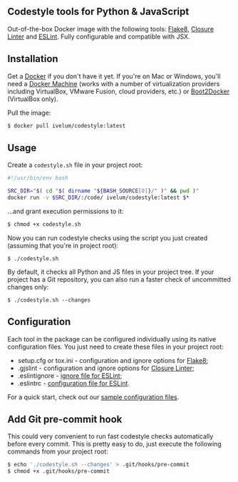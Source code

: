 ## Codestyle tools for Python & JavaScript

Out-of-the-box Docker image with the following tools: [Flake8](http://flake8.readthedocs.org), 
[Closure Linter](https://developers.google.com/closure/utilities/) and [ESLint](http://eslint.org). 
Fully configurable and compatible with JSX.

## Installation

Get a [Docker](https://www.docker.com) if you don't have it yet. If you're on Mac or 
Windows, you'll need a [Docker Machine](https://docs.docker.com/machine/) (works with 
a number of  virtualization providers including VirtualBox, VMware Fusion, cloud providers, 
etc.)  or [Boot2Docker](http://boot2docker.io) (VirtualBox only).

Pull the image:

```sh
$ docker pull ivelum/codestyle:latest
```

## Usage

Create a `codestyle.sh` file in your project root:

```sh
#!/usr/bin/env bash

SRC_DIR="$( cd "$( dirname "${BASH_SOURCE[0]}/" )" && pwd )"
docker run -v $SRC_DIR/:/code/ ivelum/codestyle:latest $*
```

...and grant execution permissions to it:

```sh
$ chmod +x codestyle.sh
```

Now you can run codestyle checks using the script you just created (assuming 
that you're in project root):

```
$ ./codestyle.sh
```

By default, it checks all Python and JS files in your project tree. If your
project has a Git repository, you can also run a faster check of uncommitted
changes only:

```
$ ./codestyle.sh --changes
```

## Configuration

Each tool in the package can be configured individually using its native 
configuration files. You just need to create these files in your project 
root:

* setup.cfg or tox.ini - configuration and ignore options for 
  [Flake8](http://flake8.readthedocs.org/en/latest/config.html);
* .gjslint - configuration and ignore options for 
  [Closure Linter](https://developers.google.com/closure/utilities/docs/linter_howto);
* .eslintignore - [ignore file for ESLint](http://eslint.org/docs/user-guide/configuring#ignoring-files-and-directories);
* .eslintrc - [configuration file for ESLint](http://eslint.org/docs/user-guide/configuring).

For a quick start, check out our 
[sample configuration files](https://github.com/ivelum/codestyle/tree/master/samples).

## Add Git pre-commit hook

This could very convenient to run fast codestyle checks automatically before every commit.
This is pretty easy to do, just execute the following commands from your project root:

```sh
$ echo './codestyle.sh --changes' > .git/hooks/pre-commit
$ chmod +x .git/hooks/pre-commit
```
